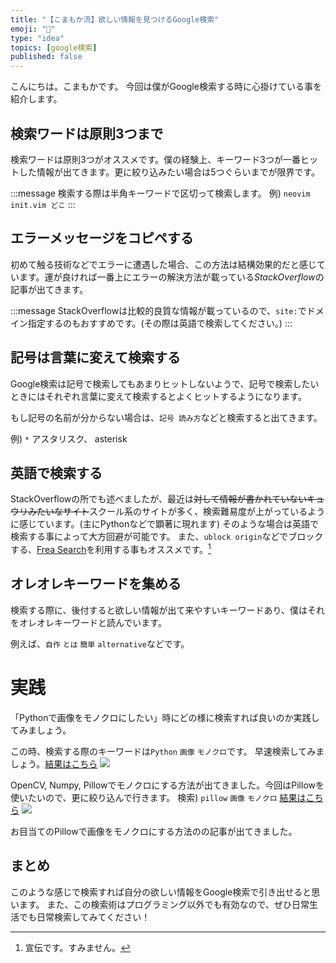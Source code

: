 ```yaml
---
title: "【こまもか流】欲しい情報を見つけるGoogle検索"
emoji: "🦊"
type: "idea"
topics: [google検索]
published: false
---
```


こんにちは。こまもかです。
今回は僕がGoogle検索する時に心掛けている事を紹介します。

## 検索ワードは原則3つまで

検索ワードは原則3つがオススメです。僕の経験上、キーワード3つが一番ヒットした情報が出てきます。更に絞り込みたい場合は5つぐらいまでが限界です。

:::message
検索する際は半角キーワードで区切って検索します。
例) `neovim init.vim どこ`
:::

## エラーメッセージをコピペする

初めて触る技術などでエラーに遭遇した場合、この方法は結構効果的だと感じています。運が良ければ一番上にエラーの解決方法が載っている*StackOverflow*の記事が出てきます。

:::message
StackOverflowは比較的良質な情報が載っているので、`site:`でドメイン指定するのもおすすめです。(その際は英語で検索してください。)
:::

## 記号は言葉に変えて検索する

Google検索は記号で検索してもあまりヒットしないようで、記号で検索したいときにはそれぞれ言葉に変えて検索するとよくヒットするようになります。

もし記号の名前が分からない場合は、`記号 読み方`などと検索すると出てきます。

例) `*` アスタリスク、 asterisk

## 英語で検索する

StackOverflowの所でも述べましたが、最近は~~対して情報が書かれていないキュウリみたいなサイト~~スクール系のサイトが多く、検索難易度が上がっているように感じています。(主にPythonなどで顕著に現れます)
そのような場合は英語で検索する事によって大方回避が可能です。
また、`ublock origin`などでブロックする、[Frea Search](https://freasearch.org/)を利用する事もオススメです。[^1]

## オレオレキーワードを集める

検索する際に、後付すると欲しい情報が出て来やすいキーワードあり、僕はそれをオレオレキーワードと読んでいます。

例えば、`自作` `とは` `簡単` `alternative`などです。

# 実践

「Pythonで画像をモノクロにしたい」時にどの様に検索すれば良いのか実践してみましょう。

この時、検索する際のキーワードは`Python` `画像` `モノクロ`です。
早速検索してみましょう。[結果はこちら](https://www.google.com/search?q=Python+%E7%94%BB%E5%83%8F+%E3%83%A2%E3%83%8E%E3%82%AF%E3%83%AD)
![](https://storage.googleapis.com/zenn-user-upload/17ec02f25d83-20220822.png)

OpenCV, Numpy, Pillowでモノクロにする方法が出てきました。今回はPillowを使いたいので、更に絞り込んで行きます。
検索) `pillow` `画像` `モノクロ` [結果はこちら](https://www.google.com/search?q=pillow+%E7%94%BB%E5%83%8F+%E3%83%A2%E3%83%8E%E3%82%AF%E3%83%AD)
![](https://storage.googleapis.com/zenn-user-upload/7a6496d5e82c-20220822.png)

お目当てのPillowで画像をモノクロにする方法のの記事が出てきました。

## まとめ

このような感じで検索すれば自分の欲しい情報をGoogle検索で引き出せると思います。
また、この検索術はプログラミング以外でも有効なので、ぜひ日常生活でも日常検索してみてください！

[^1]:宣伝です。すみません。
